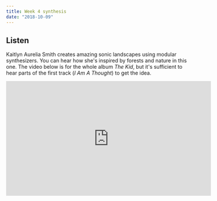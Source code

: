 ```yaml
---
title: Week 4 synthesis
date: "2018-10-09"
---
```


## Listen

Kaitlyn Aurelia Smith creates amazing sonic landscapes using modular synthesizers. You can hear how she's inspired by forests and nature in this one. The video below is for the whole album _The Kid_, but it's sufficient to hear parts of the first track (_I Am A Thought_) to get the idea.

<iframe width="560" height="315" src="https://www.youtube-nocookie.com/embed/9QX67FSJxoE?rel=0" frameborder="0" allow="autoplay; encrypted-media" allowfullscreen></iframe>
